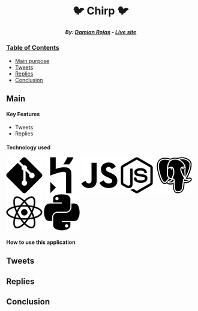 <h1 align="center">🐦 Chirp 🐦</h1>

<h5 align="center">  By:  <a href="https://github.com/Jared-Kunhart">Damian Rojas</a> - <a href="https://app-chirp-jd.herokuapp.com/login"><i>Live site</i></h5>

### Table of Contents
- [Main purpose](#main)
- [Tweets](#tweets)
- [Replies](#replies)
- [Conclusion](#conclusion)

## Main

#### Key Features
- Tweets
- Replies

#### Technology used

![alt text](https://github.com/Workshape/tech-icons/blob/master/icons/git.svg)
![alt text](https://github.com/Workshape/tech-icons/blob/master/icons/heroku.svg)
![alt text](https://github.com/Workshape/tech-icons/blob/master/icons/javascript.svg)
![alt text](https://github.com/Workshape/tech-icons/blob/master/icons/nodejs.svg)
![alt text](https://github.com/Workshape/tech-icons/blob/master/icons/postgres.svg)
![alt text](https://github.com/Workshape/tech-icons/blob/master/icons/react.svg)
![alt text](https://github.com/Workshape/tech-icons/blob/master/icons/python.svg)

#### How to use this application

## Tweets

## Replies

## Conclusion
